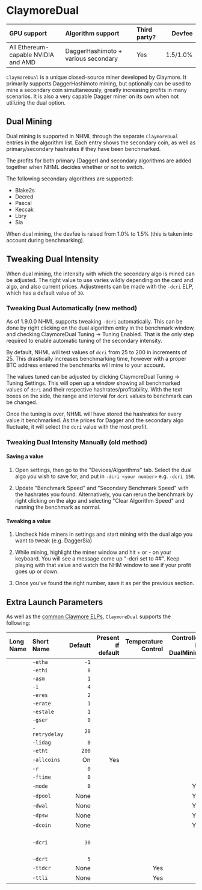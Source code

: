 # ClaymoreDual

| GPU support | Algorithm support | Third party? | Devfee |
|:------------|:------------------|:-------------|--------:
| All Ethereum-capable NVIDIA and AMD | DaggerHashimoto + various secondary | Yes | 1.5/1.0% |

`ClaymoreDual` is a unique closed-source miner developed by Claymore. It primarily supports DaggerHashimoto mining, but optionally can be used to mine a secondary coin simultaneously, greatly increasing profits in many scenarios. It is also a very capable Dagger miner on its own when not utilizing the dual option.

## Dual Mining

Dual mining is supported in NHML through the separate `ClaymoreDual` entries in the algorithm list. Each entry shows the secondary coin, as well as primary/secondary hashrates if they have been benchmarked. 

The profits for both primary (Dagger) and secondary algorithms are added together when NHML decides whether or not to switch. 

The following secondary algorithms are supported:

* Blake2s
* Decred
* Pascal
* Keccak
* Lbry
* Sia

When dual mining, the devfee is raised from 1.0% to 1.5% (this is taken into account during benchmarking). 

## Tweaking Dual Intensity

When dual mining, the intensity with which the secondary algo is mined can be adjusted. The right value to use varies wildly depending on the card and algo, and also current prices. Adjustments can be made with the `-dcri` ELP, which has a default value of `30`.

### Tweaking Dual Automatically (new method)

As of 1.9.0.0 NHML supports tweaking `-dcri` automatically. This can be done by right clicking on the dual algorithm entry in the benchmark window, and checking ClaymoreDual Tuning -> Tuning Enabled. That is the only step required to enable automatic tuning of the secondary intensity.

By default, NHML will test values of `dcri` from 25 to 200 in increments of 25. This drastically increases benchmarking time, however with a proper BTC address entered the benchmarks will mine to your account.

The values tuned can be adjusted by clicking ClaymoreDual Tuning -> Tuning Settings. This will open up a window showing all benchmarked values of `dcri` and their respective hashrates/profitability. With the text boxes on the side, the range and interval for `dcri` values to benchmark can be changed.

Once the tuning is over, NHML will have stored the hashrates for every value it benchmarked. As the prices for Dagger and the secondary algo fluctuate, it will select the `dcri` value with the most profit.

### Tweaking Dual Intensity Manually (old method)

#### Saving a value

1. Open settings, then go to the "Devices/Algorithms" tab. Select the dual algo you wish to save for, and put in `-dcri <your number>` e.g. `-dcri 150`.

2. Update "Benchmark Speed" and "Secondary Benchmark Speed" with the hashrates you found. Alternatively, you can rerun the benchmark by right clicking on the algo and selecting "Clear Algorithm Speed" and running the benchmark as normal.

#### Tweaking a value

1. Uncheck hide miners in settings and start mining with the dual algo you want to tweak (e.g. DaggerSia)

2. While mining, highlight the miner window and hit + or - on your keyboard. You will see a message come up "-dcri set to ##". Keep playing with that value and watch the NHM window to see if your profit goes up or down. 

3. Once you've found the right number, save it as per the previous section.

## Extra Launch Parameters

As well as the [common Claymore ELPs](https://github.com/nicehash/NiceHashMinerLegacy/wiki/Claymore#common-extra-launch-parameters), `ClaymoreDual` supports the following:

| Long Name | Short Name | Default | Present if default | Temperature Control | Controlled by DualMining | Notes |
|:----------|:-----------|--------:|-------------------:|--------------------:|-------------------------:|:------|
| | `-etha` | `-1` |  |
| | `-ethi` | `8` |  |
| | `-asm` | `1` | |
| | `-i` | `4` | |
| | `-eres` | `2` | |
| | `-erate` | `1` | |
| | `-estale` | `1` | |
| | `-gser` | `0` |  |
| | `-retrydelay` | `20` ||
| | `-lidag` | `0` |  |
| | `-etht` | `200` |  |
| | `-allcoins` | On | Yes |
| | `-r` | `0` |  |
| | `-ftime` | `0` | |
| | `-mode` | `0` |  | | Yes |
| | `-dpool` | None |  | | Yes |
| | `-dwal` | None |  | | Yes |
| | `-dpsw` | None |  | | Yes |
| | `-dcoin` | None |  | | Yes |
| | `-dcri` | `30` | | | | See previous section |
| | `-dcrt` | `5` | |
| | `-ttdcr` | None | | Yes |
| | `-ttli` | None | | Yes |